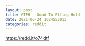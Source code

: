 ```yaml
--- 
layout: post 
title: GTEH - Good To Effing Hold 
date: 2021-06-24 1624552013 
categories: reddit 
--- 
```

https://redd.it/o74dtf